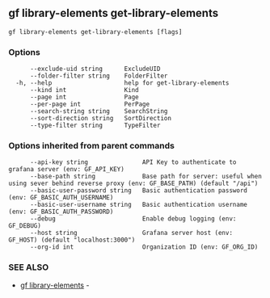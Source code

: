 ## gf library-elements get-library-elements



```
gf library-elements get-library-elements [flags]
```

### Options

```
      --exclude-uid string      ExcludeUID
      --folder-filter string    FolderFilter
  -h, --help                    help for get-library-elements
      --kind int                Kind
      --page int                Page
      --per-page int            PerPage
      --search-string string    SearchString
      --sort-direction string   SortDirection
      --type-filter string      TypeFilter
```

### Options inherited from parent commands

```
      --api-key string               API Key to authenticate to grafana server (env: GF_API_KEY)
      --base-path string             Base path for server: useful when using sever behind reverse proxy (env: GF_BASE_PATH) (default "/api")
      --basic-user-password string   Basic authentication password (env: GF_BASIC_AUTH_USERNAME)
      --basic-user-username string   Basic authentication username (env: GF_BASIC_AUTH_PASSWORD)
      --debug                        Enable debug logging (env: GF_DEBUG)
      --host string                  Grafana server host (env: GF_HOST) (default "localhost:3000")
      --org-id int                   Organization ID (env: GF_ORG_ID)
```

### SEE ALSO

* [gf library-elements](gf_library-elements.md)	 - 

